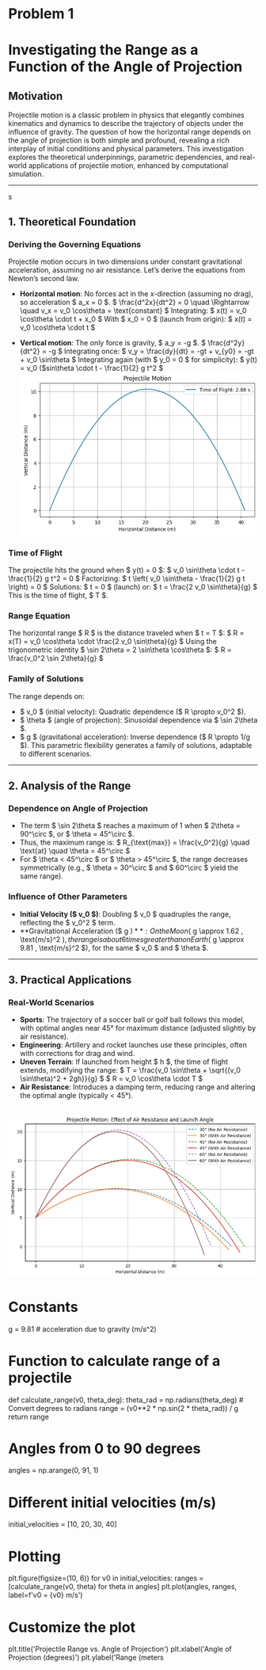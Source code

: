# Problem 1
# Investigating the Range as a Function of the Angle of Projection

## Motivation
Projectile motion is a classic problem in physics that elegantly combines kinematics and dynamics to describe the trajectory of objects under the influence of gravity. The question of how the horizontal range depends on the angle of projection is both simple and profound, revealing a rich interplay of initial conditions and physical parameters. This investigation explores the theoretical underpinnings, parametric dependencies, and real-world applications of projectile motion, enhanced by computational simulation.

---
s
## 1. Theoretical Foundation

### Deriving the Governing Equations
Projectile motion occurs in two dimensions under constant gravitational acceleration, assuming no air resistance. Let’s derive the equations from Newton’s second law.

- **Horizontal motion**: No forces act in the x-direction (assuming no drag), so acceleration $ a_x = 0 $.
  $
  \frac{d^2x}{dt^2} = 0 \quad \Rightarrow \quad v_x = v_0 \cos\theta = \text{constant}
  $
  Integrating:
  $
  x(t) = v_0 \cos\theta \cdot t + x_0
  $
  With $ x_0 = 0 $ (launch from origin):
  $
  x(t) = v_0 \cos\theta \cdot t
  $

- **Vertical motion**: The only force is gravity, $ a_y = -g $.
  $
  \frac{d^2y}{dt^2} = -g
  $
  Integrating once:
  $
  v_y = \frac{dy}{dt} = -gt + v_{y0} = -gt + v_0 \sin\theta
  $
  Integrating again (with $ y_0 = 0 $ for simplicity):
  $
  y(t) = v_0 ($sin\theta \cdot t - \frac{1}{2} g t^2
  $
![alt text](image.png)
### Time of Flight
The projectile hits the ground when $ y(t) = 0 $:
$
v_0 \sin\theta \cdot t - \frac{1}{2} g t^2 = 0
$
Factorizing:
$
t \left( v_0 \sin\theta - \frac{1}{2} g t \right) = 0
$
Solutions: $ t = 0 $ (launch) or:
$
t = \frac{2 v_0 \sin\theta}{g}
$
This is the time of flight, $ T $.

### Range Equation
The horizontal range $ R $ is the distance traveled when $ t = T $:
$
R = x(T) = v_0 \cos\theta \cdot \frac{2 v_0 \sin\theta}{g}
$
Using the trigonometric identity $ \sin 2\theta = 2 \sin\theta \cos\theta $:
$
R = \frac{v_0^2 \sin 2\theta}{g}
$

### Family of Solutions
The range depends on:
- $ v_0 $ (initial velocity): Quadratic dependence ($ R \propto v_0^2 $).
- $ \theta $ (angle of projection): Sinusoidal dependence via $ \sin 2\theta $.
- $ g $ (gravitational acceleration): Inverse dependence ($ R \propto 1/g $).
This parametric flexibility generates a family of solutions, adaptable to different scenarios.


---

## 2. Analysis of the Range

### Dependence on Angle of Projection
- The term $ \sin 2\theta $ reaches a maximum of 1 when $ 2\theta = 90^\circ $, or $ \theta = 45^\circ $.
- Thus, the maximum range is:
  $
  R_{\text{max}} = \frac{v_0^2}{g} \quad \text{at} \quad \theta = 45^\circ
  $
- For $ \theta < 45^\circ $ or $ \theta > 45^\circ $, the range decreases symmetrically (e.g., $ \theta = 30^\circ $ and $ 60^\circ $ yield the same range).

### Influence of Other Parameters
- **Initial Velocity ($ v_0 $)**: Doubling $ v_0 $ quadruples the range, reflecting the $ v_0^2 $ term.
- **Gravitational Acceleration ($ g $)**: On the Moon ($ g \approx 1.62 \, \text{m/s}^2 $), the range is about 6 times greater than on Earth ($ g \approx 9.81 \, \text{m/s}^2 $), for the same $ v_0 $ and $ \theta $.

---

## 3. Practical Applications

### Real-World Scenarios
- **Sports**: The trajectory of a soccer ball or golf ball follows this model, with optimal angles near 45° for maximum distance (adjusted slightly by air resistance).
- **Engineering**: Artillery and rocket launches use these principles, often with corrections for drag and wind.
- **Uneven Terrain**: If launched from height $ h $, the time of flight extends, modifying the range:
  $
  T = \frac{v_0 \sin\theta + \sqrt{(v_0 \sin\theta)^2 + 2gh}}{g}
  $
  $
  R = v_0 \cos\theta \cdot T
  $
- **Air Resistance**: Introduces a damping term, reducing range and altering the optimal angle (typically < 45°).

![alt text](image-2.png)
---


# Constants
g = 9.81  # acceleration due to gravity (m/s^2)

# Function to calculate range of a projectile
def calculate_range(v0, theta_deg):
    theta_rad = np.radians(theta_deg)  # Convert degrees to radians
    range = (v0**2 * np.sin(2 * theta_rad)) / g
    return range

# Angles from 0 to 90 degrees
angles = np.arange(0, 91, 1)

# Different initial velocities (m/s)
initial_velocities = [10, 20, 30, 40]

# Plotting
plt.figure(figsize=(10, 6))
for v0 in initial_velocities:
    ranges = [calculate_range(v0, theta) for theta in angles]
    plt.plot(angles, ranges, label=f'v0 = {v0} m/s')

# Customize the plot
plt.title('Projectile Range vs. Angle of Projection')
plt.xlabel('Angle of Projection (degrees)')
plt.ylabel('Range (meters
